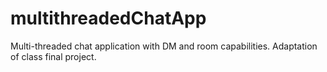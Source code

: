 # multithreadedChatApp
Multi-threaded chat application with DM and room capabilities. Adaptation of class final project.
